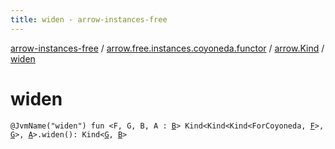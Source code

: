 ```yaml
---
title: widen - arrow-instances-free
---
```


[arrow-instances-free](../../index.html) / [arrow.free.instances.coyoneda.functor](../index.html) / [arrow.Kind](index.html) / [widen](./widen.html)

# widen

`@JvmName("widen") fun <F, G, B, A : `[`B`](widen.html#B)`> Kind<Kind<Kind<ForCoyoneda, `[`F`](widen.html#F)`>, `[`G`](widen.html#G)`>, `[`A`](widen.html#A)`>.widen(): Kind<`[`G`](widen.html#G)`, `[`B`](widen.html#B)`>`